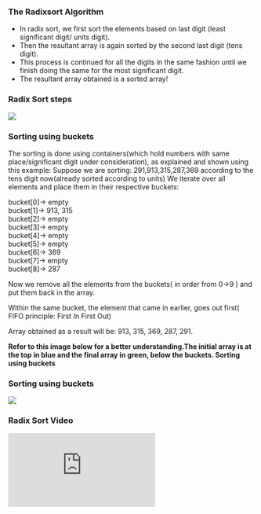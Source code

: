 ### The Radixsort Algorithm

   - In radix sort, we first sort the elements based on last digit (least significant digit/ units digit).
   - Then the resultant array is again sorted by the second last digit (tens digit).
   - This process is continued for all the digits in the same fashion until we finish doing the same for the most significant digit.
   - The resultant array obtained is a sorted array!

### Radix Sort steps
<img src="images/radix.png"/>

### Sorting using buckets

The sorting is done using containers(which hold numbers with same place/significant digit under consideration), as explained and shown using this example:
Suppose we are sorting: 291,913,315,287,369 according to the tens digit now(already sorted according to units)
We iterate over all elements and place them in their respective buckets:

bucket[0]-> empty<br>
bucket[1]-> 913, 315<br>
bucket[2]-> empty<br>
bucket[3]-> empty<br>
bucket[4]-> empty<br>
bucket[5]-> empty<br>
bucket[6]-> 369<br>
bucket[7]-> empty<br>
bucket[8]-> 287<br>

Now we remove all the elements from the buckets( in order from 0->9 ) and put them back in the array.

Within the same bucket, the element that came in earlier, goes out first( FIFO principle: First In First Out)

Array obtained as a result will be: 913, 315, 369, 287, 291.

**Refer to this image below for a better understanding.The initial array is at the top in blue and the final array in green, below the buckets.
Sorting using buckets**

### Sorting using buckets
<img src="images/demo_radix.png"/>

### Radix Sort Video
<iframe src="https://www.youtube.com/embed/nu4gDuFabIM?start=4&end=52" frameborder="0" allow="autoplay; encrypted-media" allowfullscreen></iframe>
